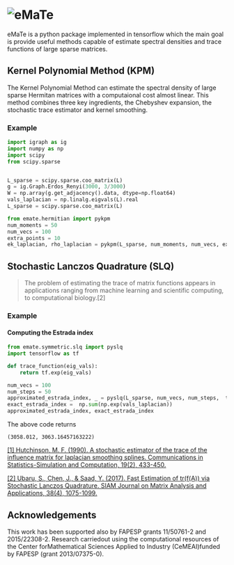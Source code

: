 # ![eMaTe](emate.png)

eMaTe is a python package implemented in tensorflow which the main goal is provide useful methods capable of estimate spectral densities and trace functions of large sparse matrices. 


## Kernel Polynomial Method (KPM)

The Kernel Polynomial Method can estimate the spectral density of large sparse Hermitan matrices with a computaional cost almost linear. This method combines three key ingredients, the Chebyshev expansion, the stochastic trace estimator and kernel smoothing.


### Example

```python
import igraph as ig
import numpy as np
import scipy
from scipy.sparse


L_sparse = scipy.sparse.coo_matrix(L)
g = ig.Graph.Erdos_Renyi(3000, 3/3000)
W = np.array(g.get_adjacency().data, dtype=np.float64)
vals_laplacian = np.linalg.eigvals(L).real
L_sparse = scipy.sparse.coo_matrix(L)
```

```python
from emate.hermitian import pykpm
num_moments = 50
num_vecs = 100
extra_points = 10
ek_laplacian, rho_laplacian = pykpm(L_sparse, num_moments, num_vecs, extra_points)
```

## Stochastic Lanczos Quadrature (SLQ)


>The problem of estimating the trace of matrix functions appears in applications ranging from machine learning and scientific computing, to computational biology.[2] 

### Example

#### Computing the Estrada index

```python
from emate.symmetric.slq import pyslq
import tensorflow as tf

def trace_function(eig_vals):
    return tf.exp(eig_vals)

num_vecs = 100
num_steps = 50
approximated_estrada_index, _ = pyslq(L_sparse, num_vecs, num_steps,  trace_function)
exact_estrada_index =  np.sum(np.exp(vals_laplacian))
approximated_estrada_index, exact_estrada_index
```
The above code returns

```
(3058.012, 3063.16457163222)
```
[[1] Hutchinson, M. F. (1990). A stochastic estimator of the trace of the influence matrix for laplacian smoothing splines. Communications in Statistics-Simulation and Computation, 19(2), 433-450.](https://www.tandfonline.com/doi/abs/10.1080/03610919008812866)

[[2] Ubaru, S., Chen, J., & Saad, Y. (2017). Fast Estimation of tr(f(A)) via Stochastic Lanczos Quadrature. SIAM Journal on Matrix Analysis and Applications, 38(4), 1075-1099.](https://epubs.siam.org/doi/abs/10.1137/16M1104974)


## Acknowledgements

This work has been supported also by FAPESP grants  11/50761-2  and  2015/22308-2.   Research  carriedout using the computational resources of the Center forMathematical  Sciences  Applied  to  Industry  (CeMEAI)funded by FAPESP (grant 2013/07375-0).
 

